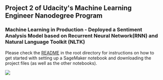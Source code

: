 ## Project 2 of Udacity's Machine Learning Engineer Nanodegree Program

### Machine Learning in Production - Deployed a Sentiment Analysis Model based on Recurrent Neural Network(RNN) and Natural Language Toolkit (NLTK)  

Please check the [README](https://github.com/udacity/sagemaker-deployment/tree/master/README.md) in the root directory for instructions on how to get started with setting up a SageMaker notebook and downloading the project files (as well as the other notebooks).

![](uploadgif.gif)

